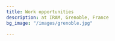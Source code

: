 ```yaml
---
title: Work opportunities
description: at IRAM, Grenoble, France
bg_image: "/images/grenoble.jpg"

---
```



